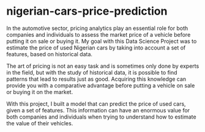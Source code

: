 # nigerian-cars-price-prediction
In the automotive sector, pricing analytics play an essential role for both companies and individuals to assess the market price of a vehicle before putting it on sale or buying it. My goal with this Data Science Project was to estimate the price of used Nigerian cars by taking into account a set of features, based on historical data.

The art of pricing is not an easy task and is sometimes only done by experts in the field, but with the study of historical data, it is possible to find patterns that lead to results just as good. Acquiring this knowledge can provide you with a comparative advantage before putting a vehicle on sale or buying it on the market. 

With this project, I built a model that can predict the price of used cars, given a set of features. This information can have an enormous value for both companies and individuals when trying to understand how to estimate the value of their vehicles.
